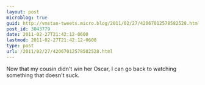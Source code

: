 ```yaml
---
layout: post
microblog: true
guid: http://vmstan-tweets.micro.blog/2011/02/27/42067012578582528.html
post_id: 3043779
date: 2011-02-27T21:42:12-0600
lastmod: 2011-02-27T21:42:12-0600
type: post
url: /2011/02/27/42067012578582528.html
---
```

Now that my cousin didn't win her Oscar, I can go back to watching something that doesn't suck.
